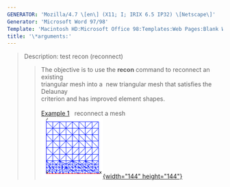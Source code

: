 ```yaml
---
GENERATOR: 'Mozilla/4.7 \[en\] (X11; I; IRIX 6.5 IP32) \[Netscape\]'
Generator: 'Microsoft Word 97/98'
Template: 'Macintosh HD:Microsoft Office 98:Templates:Web Pages:Blank Web Page'
title: '\*arguments:'
---
```


> Description: test recon (reconnect)
>
> > The objective is to use the **recon** command to reconnect an
> > existing\
> > triangular mesh into a  new triangular mesh that satisfies the
> > Delaunay\
> > criterion and has improved element shapes.\
> > \
> > [Example 1](description_2drecon.html)   reconnect a mesh\
> > [![](image/image1_tn.gif){width="144"
> > height="144"}](description_2drecon.html)
